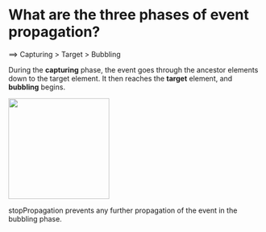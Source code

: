 # What are the three phases of event propagation?

==> Capturing > Target > Bubbling

During the **capturing** phase, the event goes through the ancestor elements down to the target element.
It then reaches the **target** element, and **bubbling** begins.

<img src="https://i.imgur.com/N18oRgd.png" width="200">




stopPropagation prevents any further propagation of the event in the bubbling phase.

